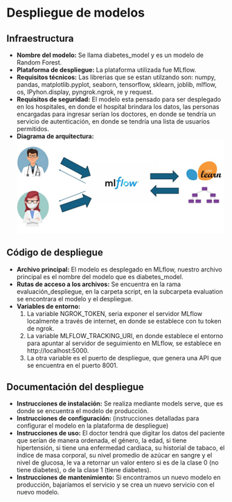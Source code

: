 # Despliegue de modelos

## Infraestructura

- **Nombre del modelo:** Se llama diabetes_model y es un modelo de Random Forest. 
- **Plataforma de despliegue:** La plataforma utilizada fue MLflow.
- **Requisitos técnicos:** Las librerias que se estan utilzando son: numpy, pandas, matplotlib.pyplot, seaborn, tensorflow, sklearn, joblib, mlflow, os, IPyhon.display, pyngrok.ngrok, re y request.
- **Requisitos de seguridad:** El modelo esta pensado para ser desplegado en los hospitales, en donde el hospital brindara los datos, las personas encargadas para ingresar serían los doctores, en donde se tendría un servicio de autenticación, en donde se tendría una lista de usuarios permitidos.
- **Diagrama de arquitectura:** ![](https://github.com/cris21309/tdsp_template_grupo8/blob/master/docs/deployment/Captura.PNG)

## Código de despliegue

- **Archivo principal:** El modelo es desplegado en MLflow, nuestro archivo principal es el nombre del modelo que es diabetes_model.
- **Rutas de acceso a los archivos:** Se encuentra en la rama evaluación_despliegue, en la carpeta script, en la subcarpeta evaluation se encontrara el modelo y el despliegue.
- **Variables de entorno:**
  1) La variable NGROK_TOKEN, seria exponer el servidor MLflow localmente a través de internet, en donde se establece con tu token de ngrok.
  2) La variable MLFLOW_TRACKING_URI, en donde establece el entorno para apuntar al servidor de seguimiento en MLflow, se establece en http://localhost:5000.
  3) La otra variable es el puerto de despliegue, que genera una API que se encuentra en el puerto 8001.

## Documentación del despliegue

- **Instrucciones de instalación:** Se realiza mediante models serve, que es donde se encuentra el modelo de producción. 
- **Instrucciones de configuración:** (instrucciones detalladas para configurar el modelo en la plataforma de despliegue)
- **Instrucciones de uso:** El doctor tendrá que digitar los datos del paciente que serían de manera ordenada, el género, la edad, si tiene hipertensión, si tiene una enfermedad cardiaca, su historial de tabaco, el índice de masa corporal, su nivel promedio de azúcar en sangre y el nivel de glucosa, le va a retornar un valor entero si es de la clase 0 (no tiene diabetes), o de la clase 1 (tiene diabetes).
- **Instrucciones de mantenimiento:** Si encontramos un nuevo modelo en producción, bajaríamos el servicio y se crea un nuevo servicio con el nuevo modelo.
